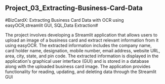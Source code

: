 ## Project_03_Extracting-Business-Card-Data ##
#BizCardX: Extracting Business Card Data with OCR using easyOCR,streamlit GUI, SQL,Data Extraction#



The project involves developing a Streamlit application that allows users to upload an image of a business card and extract relevant information from it using easyOCR. The extracted information includes the company name, card holder name, designation, mobile number, email address, website URL, area, city, state, and pin code. The extracted information is displayed in the application's graphical user interface (GUI) and is stored in a database along with the uploaded business card image. The application provides functionality for reading, updating, and deleting data through the Streamlit GUI
